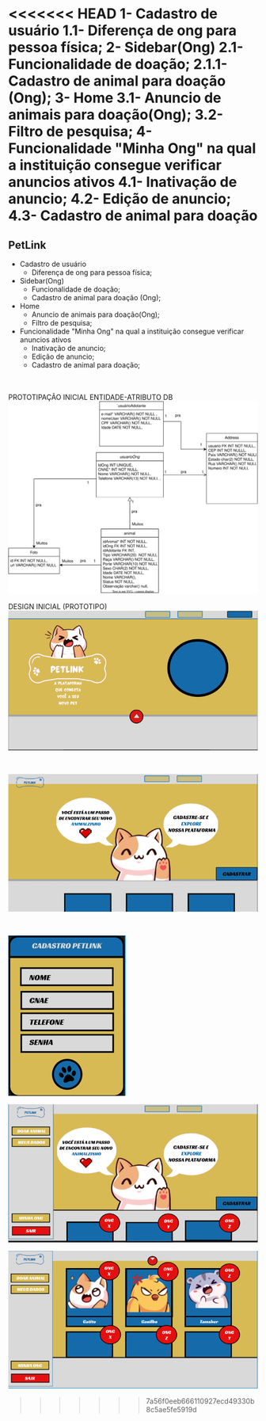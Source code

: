<<<<<<< HEAD
1- Cadastro de usuário
  1.1- Diferença de ong para pessoa física;
2- Sidebar(Ong)
  2.1- Funcionalidade de doação;
    2.1.1- Cadastro de animal para doação (Ong);
3- Home
  3.1- Anuncio de animais para doação(Ong);
  3.2- Filtro de pesquisa;
4- Funcionalidade "Minha Ong" na qual a instituição consegue verificar anuncios ativos
  4.1- Inativação de anuncio;
  4.2- Edição de anuncio;
  4.3- Cadastro de animal para doação
=======
## PetLink
- Cadastro de usuário
  - Diferença de ong para pessoa física;
- Sidebar(Ong)
  - Funcionalidade de doação;
  - Cadastro de animal para doação (Ong);
- Home
  - Anuncio de animais para doação(Ong);
  - Filtro de pesquisa;
- Funcionalidade "Minha Ong" na qual a instituição consegue verificar anuncios ativos
  - Inativação de anuncio;
  - Edição de anuncio;
  - Cadastro de animal para doação;
<br>
<br>
PROTOTIPAÇÃO INICIAL ENTIDADE-ATRIBUTO DB
<br>
<img src="PetLink/images/modelagem.svg">

DESIGN INICIAL (PROTOTIPO)
<br>
![telaInicial](PetLink/images/imagem_2023-09-13_210524947.png)

<br>

![loginOng](PetLink/images/imagem_2023-09-13_210546636.png)

<br>

![cadastroPetlink](PetLink/images/imagem_2023-09-13_210559466.png)
<br>

![sidebar](PetLink/images/imagem_2023-09-13_210610180.png)
<br>

![feedAnimais](PetLink/images/imagem_2023-09-13_210722087.png)


>>>>>>> 7a56f0eeb666110927ecd49330b8c5ae5fe5919d
